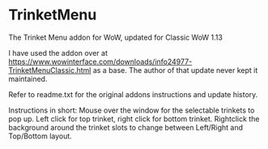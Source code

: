 # TrinketMenu
The Trinket Menu addon for WoW, updated for Classic WoW 1.13

I have used the addon over at https://www.wowinterface.com/downloads/info24977-TrinketMenuClassic.html as a base.
The author of that update never kept it maintained.

Refer to readme.txt for the original addons instructions and update history.

Instructions in short:
Mouse over the window for the selectable trinkets to pop up. Left click for top trinket, right click for bottom trinket.
Rightclick the background around the trinket slots to change between Left/Right and Top/Bottom layout.
